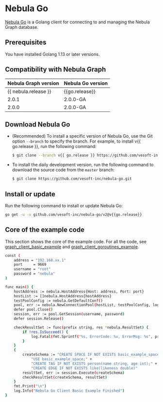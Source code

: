 # Nebula Go

[Nebula Go](https://github.com/vesoft-inc/nebula-go/tree/{{go.branch}}) is a Golang client for connecting to and managing the Nebula Graph database.

## Prerequisites

You have installed Golang 1.13 or later versions.

## Compatibility with Nebula Graph

|Nebula Graph version|Nebula Go version|
|:---|:---|
|{{ nebula.release }}|{{go.release}}|
|2.0.1|2.0.0-GA|
|2.0.0|2.0.0-GA|

## Download Nebula Go

- (Recommended) To install a specific version of Nebula Go, use the Git option `--branch` to specify the branch. For example, to install v{{ go.release }}, run the following command:

  ```bash
  $ git clone --branch v{{ go.release }} https://github.com/vesoft-inc/nebula-go.git
  ```

- To install the daily development version, run the following command to download the source code from the `master` branch:

  ```bash
  $ git clone https://github.com/vesoft-inc/nebula-go.git
  ```

## Install or update

Run the following command to install or update Nebula Go:

```bash
go get -u -v github.com/vesoft-inc/nebula-go/v2@v{{go.release}}
```

## Core of the example code

This section shows the core of the example code. For all the code, see [graph_client_basic_example](https://github.com/vesoft-inc/nebula-go/blob/master/basic_example/graph_client_basic_example.go) and [graph_client_goroutines_example](https://github.com/vesoft-inc/nebula-go/blob/master/gorountines_example/graph_client_goroutines_example.go).

```bash
const (
	address = "192.168.xx.1"
	port     = 9669
	username = "root"
	password = "nebula"
)

func main() {
	hostAddress := nebula.HostAddress{Host: address, Port: port}
	hostList := []nebula.HostAddress{hostAddress}
	testPoolConfig := nebula.GetDefaultConf()
	pool, err := nebula.NewConnectionPool(hostList, testPoolConfig, log)
	defer pool.Close()
	session, err := pool.GetSession(username, password)
	defer session.Release()

	checkResultSet := func(prefix string, res *nebula.ResultSet) {
		if !res.IsSucceed() {
			log.Fatal(fmt.Sprintf("%s, ErrorCode: %v, ErrorMsg: %s", prefix, res.GetErrorCode(), res.GetErrorMsg()))
		}
	}
	{
		createSchema := "CREATE SPACE IF NOT EXISTS basic_example_space(vid_type=FIXED_STRING(20)); " +
			"USE basic_example_space;" +
			"CREATE TAG IF NOT EXISTS person(name string, age int);" +
			"CREATE EDGE IF NOT EXISTS like(likeness double)"
		resultSet, err := session.Execute(createSchema)
		checkResultSet(createSchema, resultSet)
	}
	fmt.Print("\n")
	log.Info("Nebula Go Client Basic Example Finished")
}
```
